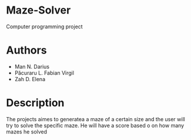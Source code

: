 # Maze-Solver
 Computer programming project
 
# Authors
  - Man N. Darius
  - Păcuraru L. Fabian Virgil
  - Zah D. Elena
  
 # Description
   The projects aimes to generatea a maze of a certain size and the user will try to solve the specific maze. He will have a score based o   on how many mazes he solved
